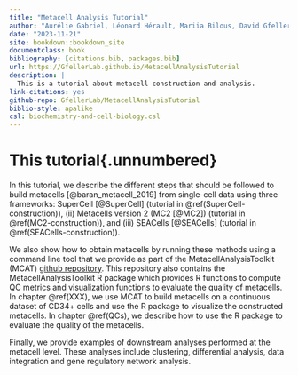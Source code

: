 ```yaml
--- 
title: "Metacell Analysis Tutorial"
author: "Aurélie Gabriel, Léonard Hérault, Mariia Bilous, David Gfeller"
date: "2023-11-21"
site: bookdown::bookdown_site
documentclass: book
bibliography: [citations.bib, packages.bib]
url: https://GfellerLab.github.io/MetacellAnalysisTutorial
description: |
  This is a tutorial about metacell construction and analysis.
link-citations: yes
github-repo: GfellerLab/MetacellAnalysisTutorial
biblio-style: apalike
csl: biochemistry-and-cell-biology.csl
---
```


# This tutorial{.unnumbered}

In this tutorial, we describe the different steps that should be followed to build metacells [@baran_metacell_2019] from single-cell data using three frameworks:
SuperCell [@SuperCell] (tutorial in \@ref(SuperCell-construction)), (ii) Metacells version 2 (MC2 [@MC2]) (tutorial in \@ref(MC2-construction)), and (iii) SEACells [@SEACells] (tutorial in \@ref(SEACells-construction)).

We also show how to obtain metacells by running these methods using a command line tool that we provide as part of the MetacellAnalysisToolkit (MCAT) [github repository](https://github.com/GfellerLab/MetacellAnalysisToolkit).
This repository also contains the MetacellAnalysisToolkit R package which provides R functions to compute QC
metrics and visualization functions to evaluate the quality of metacells.
In chapter \@ref(XXX), we use MCAT to build metacells on a continuous dataset of CD34+ cells and use the R package to visualize the constructed metacells.
In chapter \@ref(QCs), we describe how to use the R package to evaluate the quality of the metacells.

Finally, we provide examples of downstream analyses performed at the metacell level. These analyses include clustering, differential analysis, data integration and gene regulatory network analysis.


